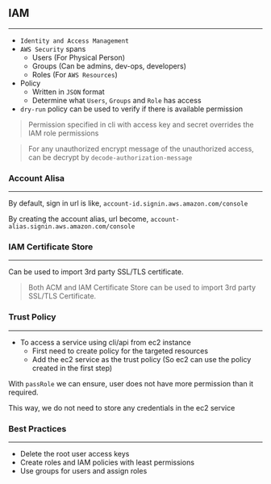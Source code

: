 ## IAM

---

- `Identity and Access Management`
- `AWS Security` spans
  - Users (For Physical Person)
  - Groups (Can be admins, dev-ops, developers)
  - Roles (For `AWS Resources`)
- Policy
  - Written in `JSON` format
  - Determine what `Users`, `Groups` and `Role` has access
- `dry-run` policy can be used to verify if there is available permission

> Permission specified in cli with access key and secret overrides the IAM role permissions

> For any unauthorized encrypt message of the unauthorized access, can be decrypt by `decode-authorization-message`

### Account Alisa

---

By default, sign in url is like, `account-id.signin.aws.amazon.com/console`

By creating the account alias, url become, `account-alias.signin.aws.amazon.com/console`

### IAM Certificate Store

---

Can be used to import 3rd party SSL/TLS certificate.

> Both ACM and IAM Certificate Store can be used to import 3rd party SSL/TLS Certificate.

### Trust Policy

---

- To access a service using cli/api from ec2 instance
  - First need to create policy for the targeted resources
  - Add the ec2 service as the trust policy (So ec2 can use the policy created in the first step)

With `passRole` we can ensure, user does not have more permission than it required.

This way, we do not need to store any credentials in the ec2 service

### Best Practices

---

- Delete the root user access keys
- Create roles and IAM policies with least permissions
- Use groups for users and assign roles
